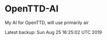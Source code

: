# OpenTTD-AI
My AI for OpenTTD, will use primarily air

Latest backup: Sun Aug 25 16:25:02 UTC 2019
